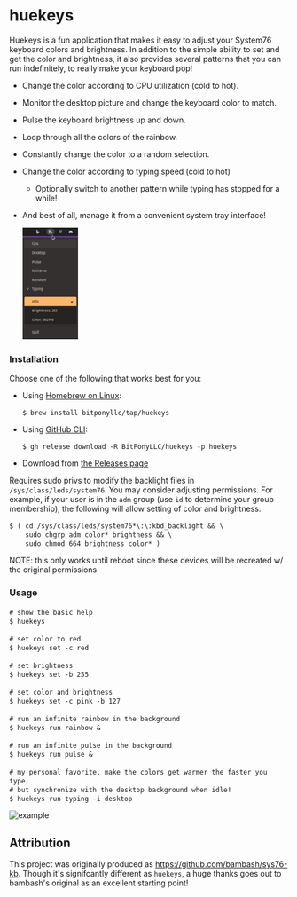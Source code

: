 # huekeys

Huekeys is a fun application that makes it easy to adjust your System76 keyboard colors and brightness. In addition to the simple ability to set and get the color and brightness, it also provides several patterns that you can run indefinitely, to really make your keyboard pop!

* Change the color according to CPU utilization (cold to hot).
* Monitor the desktop picture and change the keyboard color to match.
* Pulse the keyboard brightness up and down.
* Loop through all the colors of the rainbow.
* Constantly change the color to a random selection.
* Change the color according to typing speed (cold to hot)
    * Optionally switch to another pattern while typing has stopped for a while!
* And best of all, manage it from a convenient system tray interface!

  ![systray menu](img/menu-small.png)

### Installation

Choose one of the following that works best for you:

* Using [Homebrew on Linux](https://docs.brew.sh/Homebrew-on-Linux):
  ```shell
  $ brew install bitponyllc/tap/huekeys
  ```
* Using [GitHub CLI](https://cli.github.com/):
  ```shell
  $ gh release download -R BitPonyLLC/huekeys -p huekeys
  ```
* Download from [the Releases page](https://github.com/BitPonyLLC/huekeys/releases/latest)

Requires sudo privs to modify the backlight files in `/sys/class/leds/system76`. You may consider adjusting permissions. For example, if your user is in the `adm` group (use `id` to determine your group membership), the following will allow setting of color and brightness:
```
$ ( cd /sys/class/leds/system76*\:\:kbd_backlight && \
    sudo chgrp adm color* brightness && \
    sudo chmod 664 brightness color* )
```

NOTE: this only works until reboot since these devices will be recreated w/ the original permissions.

### Usage

```shell
# show the basic help
$ huekeys

# set color to red
$ huekeys set -c red

# set brightness
$ huekeys set -b 255

# set color and brightness
$ huekeys set -c pink -b 127

# run an infinite rainbow in the background
$ huekeys run rainbow &

# run an infinite pulse in the background
$ huekeys run pulse &

# my personal favorite, make the colors get warmer the faster you type,
# but synchronize with the desktop background when idle!
$ huekeys run typing -i desktop
```

![example][loop]

[loop]: img/kb.gif "loop"

## Attribution

This project was originally produced as https://github.com/bambash/sys76-kb. Though it's signifcantly different as `huekeys`, a huge thanks goes out to bambash's original as an excellent starting point!
